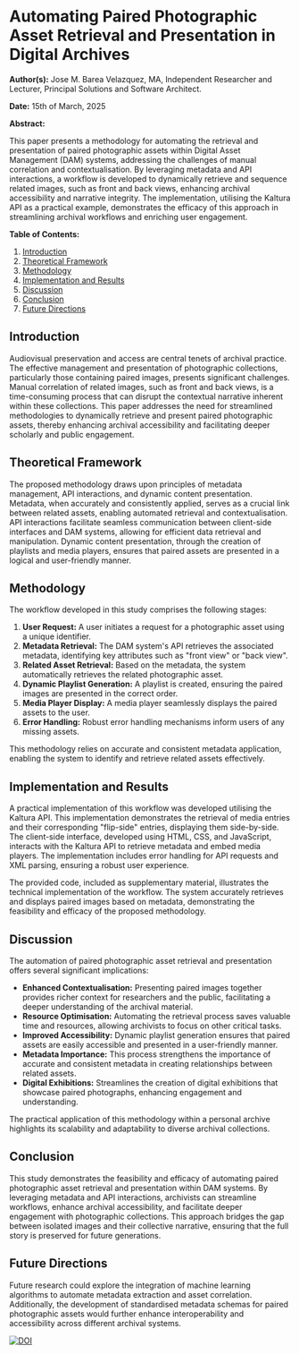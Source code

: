# Automating Paired Photographic Asset Retrieval and Presentation in Digital Archives

**Author(s):** Jose M. Barea Velazquez, MA, Independent Researcher and Lecturer, Principal Solutions and Software Architect.

**Date:** 15th of March, 2025

**Abstract:**

This paper presents a methodology for automating the retrieval and presentation of paired photographic assets within Digital Asset Management (DAM) systems, addressing the challenges of manual correlation and contextualisation. By leveraging metadata and API interactions, a workflow is developed to dynamically retrieve and sequence related images, such as front and back views, enhancing archival accessibility and narrative integrity. The implementation, utilising the Kaltura API as a practical example, demonstrates the efficacy of this approach in streamlining archival workflows and enriching user engagement.

**Table of Contents:**

1.  [Introduction](#introduction)
2.  [Theoretical Framework](#theoretical-framework)
3.  [Methodology](#methodology)
4.  [Implementation and Results](#implementation-and-results)
5.  [Discussion](#discussion)
6.  [Conclusion](#conclusion)
7.  [Future Directions](#future-directions)

## Introduction

<a id="introduction"></a>

Audiovisual preservation and access are central tenets of archival practice. The effective management and presentation of photographic collections, particularly those containing paired images, presents significant challenges. Manual correlation of related images, such as front and back views, is a time-consuming process that can disrupt the contextual narrative inherent within these collections. This paper addresses the need for streamlined methodologies to dynamically retrieve and present paired photographic assets, thereby enhancing archival accessibility and facilitating deeper scholarly and public engagement.

## Theoretical Framework

<a id="theoretical-framework"></a>

The proposed methodology draws upon principles of metadata management, API interactions, and dynamic content presentation. Metadata, when accurately and consistently applied, serves as a crucial link between related assets, enabling automated retrieval and contextualisation. API interactions facilitate seamless communication between client-side interfaces and DAM systems, allowing for efficient data retrieval and manipulation. Dynamic content presentation, through the creation of playlists and media players, ensures that paired assets are presented in a logical and user-friendly manner.

## Methodology

<a id="methodology"></a>

The workflow developed in this study comprises the following stages:

1.  **User Request:** A user initiates a request for a photographic asset using a unique identifier.
2.  **Metadata Retrieval:** The DAM system's API retrieves the associated metadata, identifying key attributes such as "front view" or "back view".
3.  **Related Asset Retrieval:** Based on the metadata, the system automatically retrieves the related photographic asset.
4.  **Dynamic Playlist Generation:** A playlist is created, ensuring the paired images are presented in the correct order.
5.  **Media Player Display:** A media player seamlessly displays the paired assets to the user.
6.  **Error Handling:** Robust error handling mechanisms inform users of any missing assets.

This methodology relies on accurate and consistent metadata application, enabling the system to identify and retrieve related assets effectively.

## Implementation and Results

<a id="implementation-and-results"></a>

A practical implementation of this workflow was developed utilising the Kaltura API. This implementation demonstrates the retrieval of media entries and their corresponding "flip-side" entries, displaying them side-by-side. The client-side interface, developed using HTML, CSS, and JavaScript, interacts with the Kaltura API to retrieve metadata and embed media players. The implementation includes error handling for API requests and XML parsing, ensuring a robust user experience.

The provided code, included as supplementary material, illustrates the technical implementation of the workflow. The system accurately retrieves and displays paired images based on metadata, demonstrating the feasibility and efficacy of the proposed methodology.

## Discussion

<a id="discussion"></a>

The automation of paired photographic asset retrieval and presentation offers several significant implications:

* **Enhanced Contextualisation:** Presenting paired images together provides richer context for researchers and the public, facilitating a deeper understanding of the archival material.
* **Resource Optimisation:** Automating the retrieval process saves valuable time and resources, allowing archivists to focus on other critical tasks.
* **Improved Accessibility:** Dynamic playlist generation ensures that paired assets are easily accessible and presented in a user-friendly manner.
* **Metadata Importance:** This process strengthens the importance of accurate and consistent metadata in creating relationships between related assets.
* **Digital Exhibitions:** Streamlines the creation of digital exhibitions that showcase paired photographs, enhancing engagement and understanding.

The practical application of this methodology within a personal archive highlights its scalability and adaptability to diverse archival collections.

## Conclusion

<a id="conclusion"></a>

This study demonstrates the feasibility and efficacy of automating paired photographic asset retrieval and presentation within DAM systems. By leveraging metadata and API interactions, archivists can streamline workflows, enhance archival accessibility, and facilitate deeper engagement with photographic collections. This approach bridges the gap between isolated images and their collective narrative, ensuring that the full story is preserved for future generations.

## Future Directions

<a id="future-directions"></a>

Future research could explore the integration of machine learning algorithms to automate metadata extraction and asset correlation. Additionally, the development of standardised metadata schemas for paired photographic assets would further enhance interoperability and accessibility across different archival systems.


[![DOI](https://zenodo.org/badge/DOI/10.5281/zenodo.15033283.svg)](https://doi.org/10.5281/zenodo.15033283)


